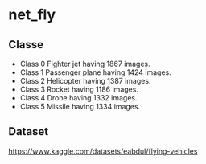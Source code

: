 # net_fly
## Classe


* Class 0 Fighter jet having 1867 images.  
* Class 1 Passenger plane having 1424 images.  
* Class 2 Helicopter having 1387 images.  
* Class 3 Rocket having 1186 images.  
* Class 4 Drone having 1332 images.  
* Class 5 Missile having 1334 images.  


## Dataset
https://www.kaggle.com/datasets/eabdul/flying-vehicles
